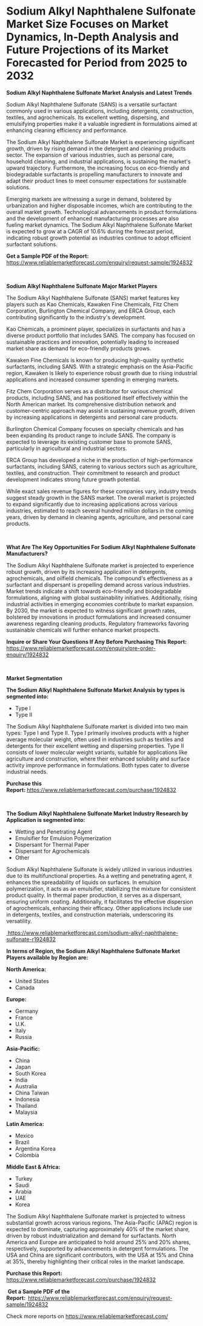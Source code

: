 <p><h1>Sodium Alkyl Naphthalene Sulfonate Market Size Focuses on Market Dynamics, In-Depth Analysis and Future Projections of its Market Forecasted for Period from 2025 to 2032</h1></p><p><strong>Sodium Alkyl Naphthalene Sulfonate Market Analysis and Latest Trends</strong></p>
<p><p>Sodium Alkyl Naphthalene Sulfonate (SANS) is a versatile surfactant commonly used in various applications, including detergents, construction, textiles, and agrochemicals. Its excellent wetting, dispersing, and emulsifying properties make it a valuable ingredient in formulations aimed at enhancing cleaning efficiency and performance.</p><p>The Sodium Alkyl Naphthalene Sulfonate Market is experiencing significant growth, driven by rising demand in the detergent and cleaning products sector. The expansion of various industries, such as personal care, household cleaning, and industrial applications, is sustaining the market's upward trajectory. Furthermore, the increasing focus on eco-friendly and biodegradable surfactants is propelling manufacturers to innovate and adapt their product lines to meet consumer expectations for sustainable solutions.</p><p>Emerging markets are witnessing a surge in demand, bolstered by urbanization and higher disposable incomes, which are contributing to the overall market growth. Technological advancements in product formulations and the development of enhanced manufacturing processes are also fueling market dynamics. The Sodium Alkyl Naphthalene Sulfonate Market is expected to grow at a CAGR of 10.6% during the forecast period, indicating robust growth potential as industries continue to adopt efficient surfactant solutions.</p></p>
<p><strong>Get a Sample PDF of the Report:&nbsp;</strong> <a href="https://www.reliablemarketforecast.com/enquiry/request-sample/1924832?utm_campaign=1141&utm_medium=2&utm_source=Github&utm_content=ia&utm_term=14012025&utm_id=sodium-alkyl-naphthalene-sulfonate">https://www.reliablemarketforecast.com/enquiry/request-sample/1924832</a></p>
<p>&nbsp;</p>
<p><strong>Sodium Alkyl Naphthalene Sulfonate Major Market Players</strong></p>
<p><p>The Sodium Alkyl Naphthalene Sulfonate (SANS) market features key players such as Kao Chemicals, Kawaken Fine Chemicals, Fitz Chem Corporation, Burlington Chemical Company, and ERCA Group, each contributing significantly to the industry's development.</p><p>Kao Chemicals, a prominent player, specializes in surfactants and has a diverse product portfolio that includes SANS. The company has focused on sustainable practices and innovation, potentially leading to increased market share as demand for eco-friendly products grows. </p><p>Kawaken Fine Chemicals is known for producing high-quality synthetic surfactants, including SANS. With a strategic emphasis on the Asia-Pacific region, Kawaken is likely to experience robust growth due to rising industrial applications and increased consumer spending in emerging markets.</p><p>Fitz Chem Corporation serves as a distributor for various chemical products, including SANS, and has positioned itself effectively within the North American market. Its comprehensive distribution network and customer-centric approach may assist in sustaining revenue growth, driven by increasing applications in detergents and personal care products.</p><p>Burlington Chemical Company focuses on specialty chemicals and has been expanding its product range to include SANS. The company is expected to leverage its existing customer base to promote SANS, particularly in agricultural and industrial sectors. </p><p>ERCA Group has developed a niche in the production of high-performance surfactants, including SANS, catering to various sectors such as agriculture, textiles, and construction. Their commitment to research and product development indicates strong future growth potential.</p><p>While exact sales revenue figures for these companies vary, industry trends suggest steady growth in the SANS market. The overall market is projected to expand significantly due to increasing applications across various industries, estimated to reach several hundred million dollars in the coming years, driven by demand in cleaning agents, agriculture, and personal care products.</p></p>
<p>&nbsp;</p>
<p><strong>What Are The Key Opportunities For Sodium Alkyl Naphthalene Sulfonate Manufacturers?</strong></p>
<p><p>The Sodium Alkyl Naphthalene Sulfonate market is projected to experience robust growth, driven by its increasing application in detergents, agrochemicals, and oilfield chemicals. The compound's effectiveness as a surfactant and dispersant is propelling demand across various industries. Market trends indicate a shift towards eco-friendly and biodegradable formulations, aligning with global sustainability initiatives. Additionally, rising industrial activities in emerging economies contribute to market expansion. By 2030, the market is expected to witness significant growth rates, bolstered by innovations in product formulations and increased consumer awareness regarding cleaning products. Regulatory frameworks favoring sustainable chemicals will further enhance market prospects.</p></p>
<p><strong>Inquire or Share Your Questions If Any Before Purchasing This Report:</strong> <a href="https://www.reliablemarketforecast.com/enquiry/pre-order-enquiry/1924832?utm_campaign=1141&utm_medium=2&utm_source=Github&utm_content=ia&utm_term=14012025&utm_id=sodium-alkyl-naphthalene-sulfonate">https://www.reliablemarketforecast.com/enquiry/pre-order-enquiry/1924832</a></p>
<p>&nbsp;</p>
<p><strong>Market Segmentation</strong></p>
<p><strong>The Sodium Alkyl Naphthalene Sulfonate Market Analysis by types is segmented into:</strong></p>
<p><ul><li>Type I</li><li>Type II</li></ul></p>
<p><p>The Sodium Alkyl Naphthalene Sulfonate market is divided into two main types: Type I and Type II. Type I primarily involves products with a higher average molecular weight, often used in industries such as textiles and detergents for their excellent wetting and dispersing properties. Type II consists of lower molecular weight variants, suitable for applications like agriculture and construction, where their enhanced solubility and surface activity improve performance in formulations. Both types cater to diverse industrial needs.</p></p>
<p><strong>Purchase this Report:&nbsp;</strong><a href="https://www.reliablemarketforecast.com/purchase/1924832?utm_campaign=1141&utm_medium=2&utm_source=Github&utm_content=ia&utm_term=14012025&utm_id=sodium-alkyl-naphthalene-sulfonate">https://www.reliablemarketforecast.com/purchase/1924832</a></p>
<p>&nbsp;</p>
<p><strong>The Sodium Alkyl Naphthalene Sulfonate Market Industry Research by Application is segmented into:</strong></p>
<p><ul><li>Wetting and Penetrating Agent</li><li>Emulsifier for Emulsion Polymerization</li><li>Dispersant for Thermal Paper</li><li>Dispersant for Agrochemicals</li><li>Other</li></ul></p>
<p><p>Sodium Alkyl Naphthalene Sulfonate is widely utilized in various industries due to its multifunctional properties. As a wetting and penetrating agent, it enhances the spreadability of liquids on surfaces. In emulsion polymerization, it acts as an emulsifier, stabilizing the mixture for consistent product quality. In thermal paper production, it serves as a dispersant, ensuring uniform coating. Additionally, it facilitates the effective dispersion of agrochemicals, enhancing their efficacy. Other applications include use in detergents, textiles, and construction materials, underscoring its versatility.</p></p>
<p><a href="https://www.reliablemarketforecast.com/sodium-alkyl-naphthalene-sulfonate-r1924832?utm_campaign=1141&utm_medium=2&utm_source=Github&utm_content=ia&utm_term=14012025&utm_id=sodium-alkyl-naphthalene-sulfonate">&nbsp;https://www.reliablemarketforecast.com/sodium-alkyl-naphthalene-sulfonate-r1924832</a></p>
<p><strong>In terms of Region, the Sodium Alkyl Naphthalene Sulfonate Market Players available by Region are:</strong></p>
<p>
    <p> <strong> North America: </strong>
        <ul>
            <li>United States</li>
            <li>Canada</li>
        </ul>
        </p> 
    <p> <strong> Europe: </strong>
        <ul>
            <li>Germany</li>
            <li>France</li>
            <li>U.K.</li>
            <li>Italy</li>
            <li>Russia</li>
        </ul>
        </p> 
    <p> <strong> Asia-Pacific: </strong>
        <ul>
            <li>China</li>
            <li>Japan</li>
            <li>South Korea</li>
            <li>India</li>
            <li>Australia</li>
            <li>China Taiwan</li>
            <li>Indonesia</li>
            <li>Thailand</li>
            <li>Malaysia</li>
        </ul>
        </p> 
    <p> <strong> Latin America: </strong>
        <ul>
            <li>Mexico</li>
            <li>Brazil</li>
            <li>Argentina Korea</li>
            <li>Colombia</li>
        </ul>
        </p> 
    <p> <strong> Middle East & Africa: </strong>
        <ul>
            <li>Turkey</li>
            <li>Saudi</li>
            <li>Arabia</li>
            <li>UAE</li>
            <li>Korea</li>
        </ul>
    </p>
    </p>
<p><p>The Sodium Alkyl Naphthalene Sulfonate market is projected to witness substantial growth across various regions. The Asia-Pacific (APAC) region is expected to dominate, capturing approximately 40% of the market share, driven by robust industrialization and demand for surfactants. North America and Europe are anticipated to hold around 25% and 20% shares, respectively, supported by advancements in detergent formulations. The USA and China are significant contributors, with the USA at 15% and China at 35%, thereby highlighting their critical roles in the market landscape.</p></p>
<p><strong>Purchase this Report: </strong><a href="https://www.reliablemarketforecast.com/purchase/1924832?utm_campaign=1141&utm_medium=2&utm_source=Github&utm_content=ia&utm_term=14012025&utm_id=sodium-alkyl-naphthalene-sulfonate">https://www.reliablemarketforecast.com/purchase/1924832</a></p>
<p>&nbsp;<strong>Get a Sample PDF of the Report:&nbsp;&nbsp;</strong><a href="https://www.reliablemarketforecast.com/enquiry/request-sample/1924832?utm_campaign=1141&utm_medium=2&utm_source=Github&utm_content=ia&utm_term=14012025&utm_id=sodium-alkyl-naphthalene-sulfonate">https://www.reliablemarketforecast.com/enquiry/request-sample/1924832</a></p>
<p><strong></strong></p>
<p>Check more reports on <a href="https://www.reliablemarketforecast.com/?utm_campaign=1141&utm_medium=2&utm_source=Github&utm_content=ia&utm_term=14012025&utm_id=sodium-alkyl-naphthalene-sulfonate">https://www.reliablemarketforecast.com/</a></p>
